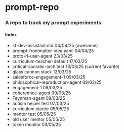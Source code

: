 # prompt-repo

### A repo to track my prompt experiments

#### Index
- sf-dev-assistant.md 04/04/25 (awesome)
- prompt-frontmatter-idea.yaml 04/04/25
- proto-rl-user-agent 23/03/25
- curriculum-teacher-default 17/03/25
- critical-socratic-architect 13/03/25 (current favorite)
- glass cannon stack 12/03/25
- salesforce-engagement-1 09/03/25
- philosophical-reproduction-agent 09/03/25
- engagement-1 09/03/25
- coherennce-agent 09/03/25
- Feynman-agent 09/03/25
- autism helper test 07/03/25
- curriculum starter 05/05/25
- mentor test 05/05/25
- old user mentor 05/05/25
- token monitor 03/05/25
